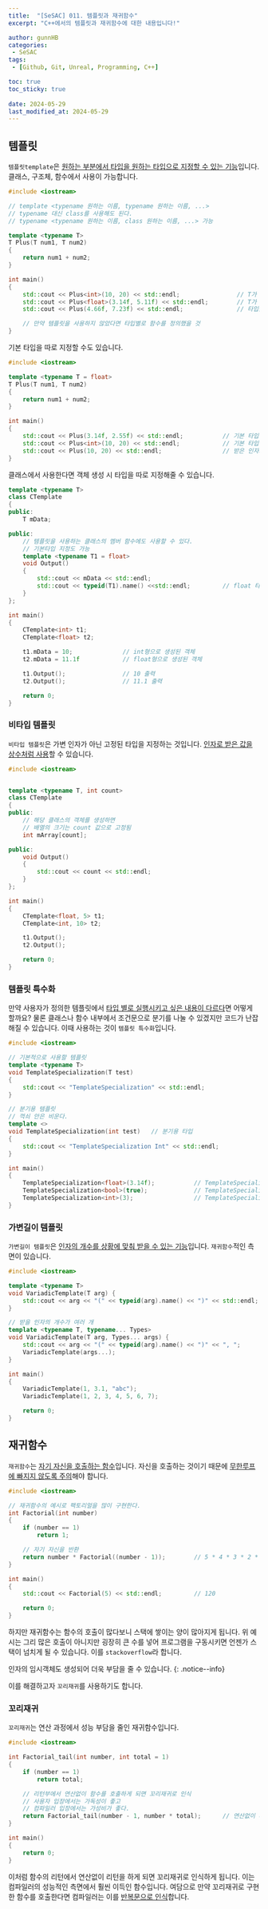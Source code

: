 ```yaml
---
title:  "[SeSAC] 011. 템플릿과 재귀함수"
excerpt: "C++에서의 템플릿과 재귀함수에 대한 내용입니다!"

author: gunnHB
categories: 
 - SeSAC
tags: 
 - [Github, Git, Unreal, Programming, C++]

toc: true
toc_sticky: true
 
date: 2024-05-29
last_modified_at: 2024-05-29
---
```


## 템플릿
`템플릿template`은 <u>원하는 부분에서 타입을 원하는 타입으로 지정할 수 있는 기능</u>입니다. 클래스, 구조체, 함수에서 사용이 가능합니다.

```c++
#include <iostream>

// template <typename 원하는 이름, typename 원하는 이름, ...>
// typename 대신 class를 사용해도 된다.
// typename <typename 원하는 이름, class 원하는 이름, ...> 가능

template <typename T>
T Plus(T num1, T num2)
{
	return num1 + num2;
}

int main()
{
	std::cout << Plus<int>(10, 20) << std::endl;				// T가 int 화
	std::cout << Plus<float>(3.14f, 5.11f) << std::endl;		// T가 float 화
	std::cout << Plus(4.66f, 7.23f) << std::endl;				// 타입을 생략하면 인자의 타입으로 결정됨

	// 만약 템플릿을 사용하지 않았다면 타입별로 함수를 정의했을 것
}
```

기본 타입을 따로 지정할 수도 있습니다.

```c++
#include <iostream>

template <typename T = float>
T Plus(T num1, T num2)
{
	return num1 + num2;
}

int main()
{
	std::cout << Plus(3.14f, 2.55f) << std::endl;			// 기본 타입이 float 타입이기 때문에 생략 가능
	std::cout << Plus<int>(10, 20) << std::endl;			// 기본 타입이 float인거지 int 타입을 넣어도 됨
	std::cout << Plus(10, 20) << std::endl;					// 받은 인자가 int 타입이기 때문에 int 화
}
```

클래스에서 사용한다면 객체 생성 시 타입을 따로 지정해줄 수 있습니다.

```c++
template <typename T>
class CTemplate
{
public:
	T mData;

public:
	// 템플릿을 사용하는 클래스의 멤버 함수에도 사용할 수 있다.
	// 기본타입 지정도 가능
	template <typename T1 = float>
	void Output()
	{
		std::cout << mData << std::endl;
		std::cout << typeid(T1).name() <<std::endl;			// float 타입 출력
	}
};

int main()
{
	CTemplate<int> t1;
	CTemplate<float> t2;

	t1.mData = 10;				// int형으로 생성된 객체
	t2.mData = 11.1f			// float형으로 생성된 객체

	t1.Output();				// 10 출력
	t2.Output();				// 11.1 출력

	return 0;
}
```

### 비타입 템플릿
`비타입 템플릿`은 가변 인자가 아닌 고정된 타입을 지정하는 것입니다. <u>인자로 받은 값을 상수처럼 사용</u>할 수 있습니다.

```c++
#include <iostream>


template <typename T, int count>
class CTemplate
{
public:
	// 해당 클래스의 객체를 생성하면
	// 배열의 크기는 count 값으로 고정됨
	int mArray[count];

public:
	void Output()
	{
		std::cout << count << std::endl;
	}
};

int main()
{
	CTemplate<float, 5> t1;
	CTemplate<int, 10> t2;

	t1.Output();
	t2.Output();

	return 0;
}
```

### 템플릿 특수화
만약 사용자가 정의한 템플릿에서 <u>타입 별로 실행시키고 싶은 내용이 다르다</u>면 어떻게 할까요? 물론 클래스나 함수 내부에서 조건문으로 분기를
나눌 수 있겠지만 코드가 난잡해질 수 있습니다. 이때 사용하는 것이 `템플릿 특수화`입니다.

```c++
#include <iostream>

// 기본적으로 사용할 템플릿
template <typename T>
void TemplateSpecialization(T test)
{
	std::cout << "TemplateSpecialization" << std::endl;
}

// 분기용 템플릿
// 꺽쇠 안은 비운다.
template <>
void TemplateSpecialization(int test)	// 분기용 타입
{
	std::cout << "TemplateSpecialization Int" << std::endl;
}

int main()
{
	TemplateSpecialization<float>(3.14f);			// TemplateSpecialization
	TemplateSpecialization<bool>(true);				// TemplateSpecialization
	TemplateSpecialization<int>(3);					// TemplateSpecialization Int
}
```

### 가변길이 템플릿
`가변길이 템플릿`은 <u>인자의 개수를 상황에 맞춰 받을 수 있는 기능</u>입니다. `재귀함수`적인 측면이 있습니다.

```c++
#include <iostream>

template <typename T>
void VariadicTemplate(T arg) {
	std::cout << arg << "(" << typeid(arg).name() << ")" << std::endl;	// 마지막 인자
}

// 받을 인자의 개수가 여러 개
template <typename T, typename... Types>
void VariadicTemplate(T arg, Types... args) {
	std::cout << arg << "(" << typeid(arg).name() << ")" << ", ";		// 인자의 타입을 같이 출력
	VariadicTemplate(args...);											// 자신을 호출하여 자신이 받은 여러 인자를 넘겨준다.
}

int main()
{
	VariadicTemplate(1, 3.1, "abc");
	VariadicTemplate(1, 2, 3, 4, 5, 6, 7);

	return 0;
}
```

## 재귀함수
`재귀함수`는 <u>자기 자신을 호출하는 함수</u>입니다. 자신을 호출하는 것이기 때문에 <u>무한루프에 빠지지 않도록 주의</u>해야 합니다.

```c++
#include <iostream>

// 재귀함수의 예시로 팩토리얼을 많이 구현한다.
int Factorial(int number)
{
	if (number == 1)
		return 1;

	// 자기 자신을 반환
	return number * Factorial((number - 1));		// 5 * 4 * 3 * 2 * 1의 연산이 이뤄진다. // 연산 후 리턴
}

int main()
{
	std::cout << Factorial(5) << std::endl;			// 120

	return 0;
}
```

하지만 재귀함수는 함수의 호출이 많다보니 스택에 쌓이는 양이 많아지게 됩니다. 위 예시는 그리 많은 호출이 아니지만 굉장히 큰 수를 넣어
프로그램을 구동시키면 언젠가 스택이 넘치게 될 수 있습니다. 이를 `stackoverflow`라 합니다.

인자의 임시객체도 생성되어 더욱 부담을 줄 수 있습니다.
{: .notice--info}

이를 해결하고자 `꼬리재귀`를 사용하기도 합니다.

### 꼬리재귀
`꼬리재귀`는 연산 과정에서 성능 부담을 줄인 재귀함수입니다.

```c++
#include <iostream>

int Factorial_tail(int number, int total = 1)
{
	if (number == 1)
		return total;

	// 리턴부에서 연산없이 함수를 호출하게 되면 꼬리재귀로 인식
	// 사용자 입장에서는 가독성이 좋고
	// 컴파일러 입장에서는 가성비가 좋다.
	return Factorial_tail(number - 1, number * total);		// 연산없이 바로 리턴
}

int main()
{
	return 0;
}
```

이처럼 함수의 리턴에서 연산없이 리턴을 하게 되면 꼬리재귀로 인식하게 됩니다. 이는 컴파일러의 성능적인 측면에서 훨씬
이득인 함수입니다. 여담으로 만약 꼬리재귀로 구현한 함수를 호출한다면 컴파일러는 이를 <u>반복문으로 인식</u>합니다.
